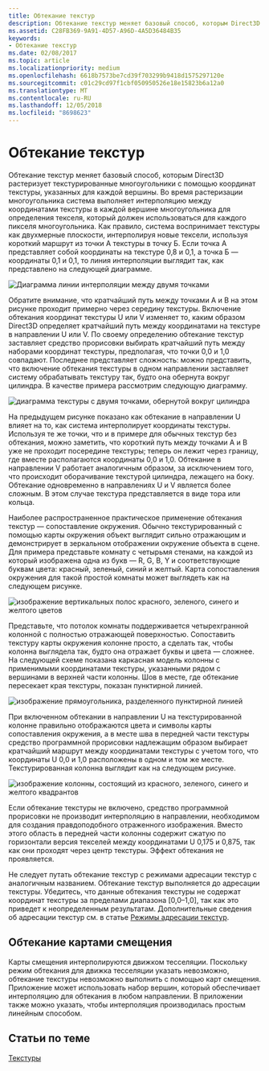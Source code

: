 ```yaml
---
title: Обтекание текстур
description: Обтекание текстур меняет базовый способ, которым Direct3D растеризует текстурированные многоугольники с помощью координат текстуры, указанных для каждой вершины.
ms.assetid: C28FB369-9A91-4D57-A96D-4A5D36484B35
keywords:
- Обтекание текстур
ms.date: 02/08/2017
ms.topic: article
ms.localizationpriority: medium
ms.openlocfilehash: 6618b7573be7cd39f703299b9418d1575297120e
ms.sourcegitcommit: c01c29cd97f1cbf050950526e18e15823b6a12a0
ms.translationtype: MT
ms.contentlocale: ru-RU
ms.lasthandoff: 12/05/2018
ms.locfileid: "8698623"
---
```

# <a name="texture-wrapping"></a>Обтекание текстур


Обтекание текстур меняет базовый способ, которым Direct3D растеризует текстурированные многоугольники с помощью координат текстуры, указанных для каждой вершины. Во время растеризации многоугольника система выполняет интерполяцию между координатами текстуры в каждой вершине многоугольника для определения текселя, который должен использоваться для каждого пикселя многоугольника. Как правило, система воспринимает текстуры как двухмерные плоскости, интерполируя новые тексели, используя короткий маршрут из точки А текстуры в точку Б. Если точка А представляет собой координаты на текстуре 0,8 и 0,1, а точка Б — координаты 0,1 и 0,1, то линия интерполяции выглядит так, как представлено на следующей диаграмме.

![Диаграмма линии интерполяции между двумя точками](images/interp1.png)

Обратите внимание, что кратчайший путь между точками A и B на этом рисунке проходит примерно через середину текстуры. Включение обтекания координат текстуры U или V изменяет то, каким образом Direct3D определяет кратчайший путь между координатами на текстуре в направлении U или V. По своему определению обтекание текстур заставляет средство прорисовки выбирать кратчайший путь между наборами координат текстуры, предполагая, что точки 0,0 и 1,0 совпадают. Последнее представляет сложность: можно представить, что включение обтекания текстуры в одном направлении заставляет систему обрабатывать текстуру так, будто она обернута вокруг цилиндра. В качестве примера рассмотрим следующую диаграмму.

![диаграмма текстуры с двумя точками, обернутой вокруг цилиндра](images/interp2.png)

На предыдущем рисунке показано как обтекание в направлении U влияет на то, как система интерполирует координаты текстуры. Используя те же точки, что и в примере для обычных текстур без обтекания, можно заметить, что короткий путь между точками A и B уже не проходит посередине текстуры; теперь он лежит через границу, где вместе располагаются координаты 0,0 и 1,0. Обтекание в направлении V работает аналогичным образом, за исключением того, что происходит оборачивание текстурой цилиндра, лежащего на боку. Обтекание одновременно в направлениях U и V является более сложным. В этом случае текстура представляется в виде тора или кольца.

Наиболее распространенное практическое применение обтекания текстур — сопоставление окружения. Обычно текстурированный с помощью карты окружения объект выглядит сильно отражающим и демонстрирует в зеркальном отображении окружение объекта в сцене. Для примера представьте комнату с четырьмя стенами, на каждой из который изображена одна из букв — R, G, B, Y и соответствующие буквам цвета: красный, зеленый, синий и желтый. Карта сопоставления окружения для такой простой комнаты может выглядеть как на следующем рисунке.

![изображение вертикальных полос красного, зеленого, синего и желтого цветов](images/envmap.png)

Представьте, что потолок комнаты поддерживается четырехгранной колонной с полностью отражающей поверхностью. Сопоставить текстуру карты окружения колонне просто, а сделать так, чтобы колонна выглядела так, будто она отражает буквы и цвета — сложнее. На следующей схеме показана каркасная модель колонны с применимыми координатами текстуры, указанными рядом с вершинами в верхней части колонны. Шов в месте, где обтекание пересекает края текстуры, показан пунктирной линией.

![изображение прямоугольника, разделенного пунктирной линией](images/seam.png)

При включенном обтекании в направлении U на текстурированной колонне правильно отображаются цвета и символы карты сопоставления окружения, а в месте шва в передней части текстуры средство программной прорисовки надлежащим образом выбирает кратчайший маршрут между координатами текстуры с учетом того, что координаты U 0,0 и 1,0 расположены в одном и том же месте. Текстурированная колонна выглядит как на следующем рисунке.

![изображение колонны, состоящий из красного, зеленого, синего и желтого квадрантов](images/tex-seam.png)

Если обтекание текстуры не включено, средство программной прорисовки не производит интерполяцию в направлении, необходимом для создания правдоподобного отраженного изображения. Вместо этого область в передней части колонны содержит сжатую по горизонтали версия текселей между координатами U 0,175 и 0,875, так как они проходят через центр текстуры. Эффект обтекания не проявляется.

Не следует путать обтекание текстур с режимами адресации текстур с аналогичным названием. Обтекание текстур выполняется до адресации текстуры. Убедитесь, что данные обтекания текстуры не содержат координат текстуры за пределами диапазона \[0,0–1,0\], так как это приведет к неопределенным результатам. Дополнительные сведения об адресации текстур см. в статье [Режимы адресации текстур](texture-addressing-modes.md).

## <a name="span-iddisplacementmapwrappingspanspan-iddisplacementmapwrappingspanspan-iddisplacementmapwrappingspandisplacement-map-wrapping"></a><span id="Displacement_Map_Wrapping"></span><span id="displacement_map_wrapping"></span><span id="DISPLACEMENT_MAP_WRAPPING"></span>Обтекание картами смещения


Карты смещения интерполируются движком тесселяции. Поскольку режим обтекания для движка тесселяции указать невозможно, обтекание текстуры невозможно выполнить с помощью карт смещения. Приложение может использовать набор вершин, который обеспечивает интерполяцию для обтекания в любом направлении. В приложении также можно указать, чтобы интерполяция производилась простым линейным способом.

## <a name="span-idrelated-topicsspanrelated-topics"></a><span id="related-topics"></span>Статьи по теме


[Текстуры](textures.md)

 

 




